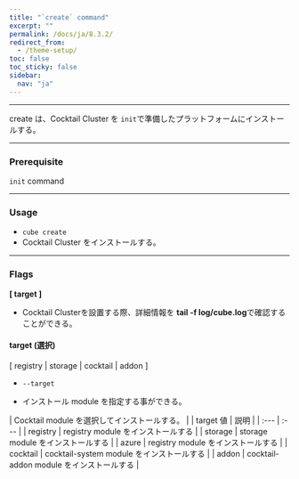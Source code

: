 ```yaml
---
title: "`create` command"
excerpt: ""
permalink: /docs/ja/8.3.2/
redirect_from:
  - /theme-setup/
toc: false
toc_sticky: false
sidebar:
  nav: "ja"
---
```


---
create は、Cocktail Cluster を `init`で準備したプラットフォームにインストールする。

---

### Prerequisite

`init` command

----
### Usage

* `cube create`
* Cocktail Cluster をインストールする。

----
### Flags  
**[ target ]**

  * Cocktail Clusterを設置する際、詳細情報を **tail -f log/cube.log**で確認することができる。

#### target (選択)  
[ registry | storage | cocktail | addon ] 

  * `--target`

  * インストール module を指定する事ができる。
  
| Cocktail module を選択してインストールする。 |
| target 値 | 説明 |
| :--- | :--- |
| registry | registry module をインストールする |
| storage | storage module をインストールする | 
| azure | registry module をインストールする |
| cocktail | cocktail-system module をインストールする |
| addon | cocktail-addon module をインストールする |